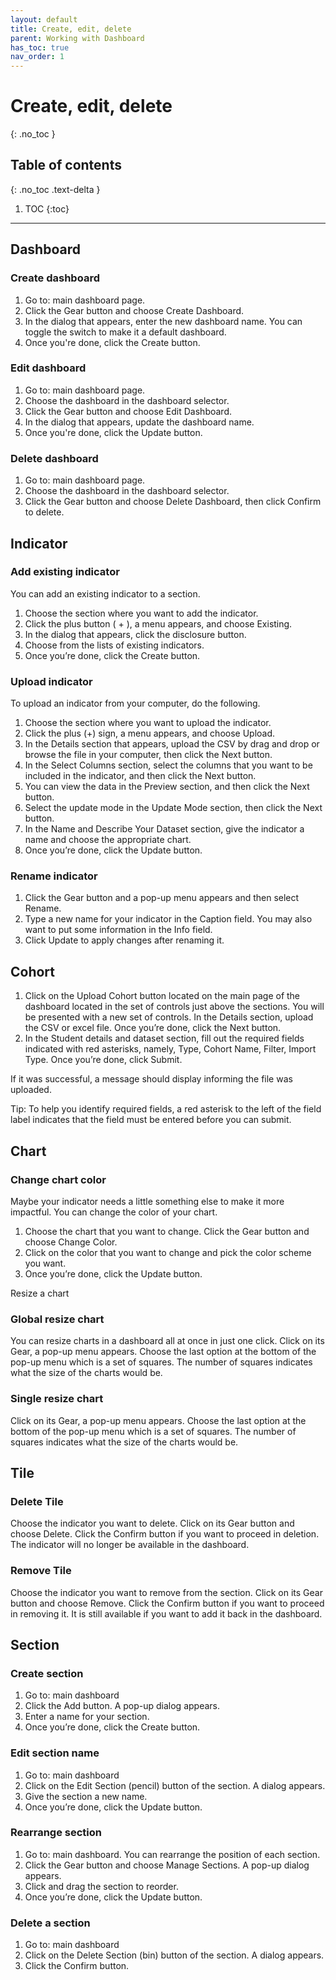 ```yaml
---
layout: default
title: Create, edit, delete
parent: Working with Dashboard
has_toc: true
nav_order: 1
---
```


# Create, edit, delete
{: .no_toc }

## Table of contents
{: .no_toc .text-delta }

1. TOC
{:toc}

---

## Dashboard

### Create dashboard
1. Go to: main dashboard page.
2. Click the Gear button and choose Create Dashboard.
3. In the dialog that appears, enter the new dashboard name. You can toggle the switch to make it a default dashboard.
4. Once you're done, click the Create button.

### Edit dashboard
1. Go to: main dashboard page.
2. Choose the dashboard in the dashboard selector.
3. Click the Gear button and choose Edit Dashboard.
4. In the dialog that appears, update the dashboard name.
5. Once you're done, click the Update button.

### Delete dashboard
1. Go to: main dashboard page.
2. Choose the dashboard in the dashboard selector.
3. Click the Gear button and choose Delete Dashboard, then click Confirm to delete.

## Indicator

### Add existing indicator
You can add an existing indicator to a section.

1. Choose the section where you want to add the indicator.
2. Click the plus button ( + ), a menu appears, and choose Existing.
3. In the dialog that appears, click the disclosure button.
4. Choose from the lists of existing indicators.
5. Once you’re done, click the Create button.

### Upload indicator
To upload an indicator from your computer, do the following.

1. Choose the section where you want to upload the indicator.
2. Click the plus (+) sign, a menu appears, and choose Upload.
3. In the Details section that appears, upload the CSV by drag and drop or browse the file in your computer, then click the Next button.
4. In the Select Columns section, select the columns that you want to be included in the indicator, and then click the Next button.
5. You can view the data in the Preview section, and then click the Next button.
6. Select the update mode in the Update Mode section, then click the Next button.
7. In the Name and Describe Your Dataset section, give the indicator a name and choose the appropriate chart.
8. Once you’re done, click the Update button.

### Rename indicator
1. Click the Gear button and a pop-up menu appears and then select Rename.
2. Type a new name for your indicator in the Caption field. You may also want to put some information in the Info field.
3. Click Update to apply changes after renaming it.


## Cohort

1. Click on the Upload Cohort button located on the main page of the dashboard located in the set of controls just above the sections. You will be presented with a new set of controls. In the Details section, upload the CSV or excel file. Once you’re done, click the Next button.
2. In the Student details and dataset section, fill out the required fields indicated with red asterisks, namely, Type, Cohort Name, Filter, Import Type. Once you’re done, click Submit.

If it was successful, a message should display informing the file was uploaded.

Tip: To help you identify required fields, a red asterisk to the left of the field label indicates that the field must be entered before you can submit.

## Chart
### Change chart color
Maybe your indicator needs a little something else to make it more impactful. You can change the color of your chart.

1. Choose the chart that you want to change. Click the Gear button and choose Change Color.
2. Click on the color that you want to change and pick the color scheme you want.
3. Once you’re done, click the Update button.

Resize a chart
### Global resize chart
You can resize charts in a dashboard all at once in just one click. Click on its Gear, a pop-up menu appears. Choose the last option at the bottom of the pop-up menu which is a set of squares. The number of squares indicates what the size of the charts would be.

### Single resize chart
Click on its Gear, a pop-up menu appears. Choose the last option at the bottom of the pop-up menu which is a set of squares. The number of squares indicates what the size of the charts would be.

## Tile

### Delete Tile
Choose the indicator you want to delete. Click on its Gear button and choose Delete. Click the Confirm button if you want to proceed in deletion. The indicator will no longer be available in the dashboard.

### Remove Tile
Choose the indicator you want to remove from the section. Click on its Gear button and choose Remove. Click the Confirm button if you want to proceed in removing it. It is still available if you want to add it back in the dashboard.

## Section

### Create section
1. Go to: main dashboard
2. Click the Add button. A pop-up dialog appears.
3. Enter a name for your section.
4. Once you’re done, click the Create button.

### Edit section name
1. Go to: main dashboard
2. Click on the Edit Section (pencil) button of the section. A dialog appears.
3. Give the section a new name.
4. Once you’re done, click the Update button.

### Rearrange section
1. Go to: main dashboard. You can rearrange the position of each section.
2. Click the Gear button and choose Manage Sections. A pop-up dialog appears.
3. Click and drag the section to reorder.
4. Once you’re done, click the Update button.

### Delete a section
1. Go to: main dashboard
2. Click on the Delete Section (bin) button of the section. A dialog appears.
3. Click the Confirm button.
